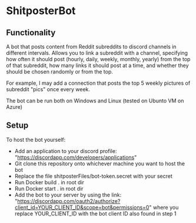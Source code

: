 # ShitposterBot

## Functionality
A bot that posts content from Reddit subreddits to discord channels in different intervals. Allows you to link a subreddit with a channel, specifying how often it should post (hourly, daily, weekly, monthly, yearly) from the top of that subreddit, how many links it should post at a time, and whether they should be chosen randomly or from the top. 

For example, I may add a connection that posts the top 5 weekly pictures of subreddit "pics" once every week. 

The bot can be run both on Windows and Linux (tested on Ubunto VM on Azure)

## Setup
To host the bot yourself:
- Add an application to your discord profile: "https://discordapp.com/developers/applications"
- Git clone this repository onto whichever machine you want to host the bot
- Replace the file shitposterFiles/bot-token.secret with your secret
- Run Docker build . in root dir
- Run Docker start . in root dir
- Add the bot to your server by using the link: "https://discordapp.com/oauth2/authorize?client_id=YOUR_CLIENT_ID&scope=bot&permissions=0" where you replace YOUR_CLIENT_ID with the bot client ID also found in step 1

